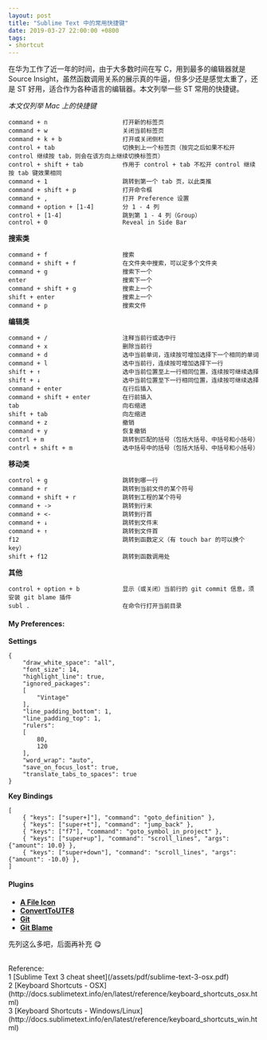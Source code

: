 ```yaml
---
layout: post
title: "Sublime Text 中的常用快捷键"
date: 2019-03-27 22:00:00 +0800
tags:
- shortcut
---
```


在华为工作了近一年的时间，由于大多数时间在写 C，用到最多的编辑器就是 Source Insight，虽然函数调用关系的展示真的牛逼，但多少还是感觉太重了，还是 ST 好用，适合作为各种语言的编辑器。本文列举一些 ST 常用的快捷键。

*本文仅列举 Mac 上的快捷键*

```
command + n                     打开新的标签页
command + w                     关闭当前标签页
command + k + b                 打开或关闭侧栏
control + tab                   切换到上一个标签页（按完之后如果不松开 control 继续按 tab，则会在该方向上继续切换标签页）
control + shift + tab           作用于 control + tab 不松开 control 继续按 tab 键效果相同
command + 1                     跳转到第一个 tab 页，以此类推
command + shift + p             打开命令框
command + ,                     打开 Preference 设置
command + option + [1-4]        分 1 - 4 列
control + [1-4]                 跳到第 1 - 4 列（Group）
control + 0                     Reveal in Side Bar
```

**搜索类**

```
command + f                     搜索
command + shift + f             在文件夹中搜索，可以定多个文件夹
command + g                     搜索下一个
enter                           搜索下一个
command + shift + g             搜索上一个
shift + enter                   搜索上一个
command + p                     搜索文件
```

**编辑类**

```
command + /                     注释当前行或选中行
command + x                     删除当前行
command + d                     选中当前单词，连续按可增加选择下一个相同的单词
command + l                     选中当前行，连续按可增加选择下一行
shift + ↑                       选中当前位置至上一行相同位置，连续按可继续选择
shift + ↓                       选中当前位置至下一行相同位置，连续按可继续选择
command + enter                 在行后插入
command + shift + enter         在行前插入
tab                             向右缩进
shift + tab                     向左缩进
command + z                     撤销
command + y                     恢复撤销
contrl + m                      跳转到匹配的括号（包括大括号、中括号和小括号）
contrl + shift + m              选中括号中的括号（包括大括号、中括号和小括号）
```

**移动类**

```
control + g                     跳转到哪一行
command + r                     跳转到当前文件的某个符号
command + shift + r             跳转到工程的某个符号
command + ->                    跳转到行末
command + <-                    跳转到行首
command + ↓                     跳转到文件末
command + ↑                     跳转到文件首
f12                             跳转到函数定义（有 touch bar 的可以换个key）
shift + f12                     跳转到函数调用处
```

**其他**

```
control + option + b            显示（或关闭）当前行的 git commit 信息，须安装 git blame 插件
subl .                          在命令行打开当前目录
```

<h4>My Preferences:</h4>

**Settings**
```
{
    "draw_white_space": "all",
    "font_size": 14,
    "highlight_line": true,
    "ignored_packages":
    [
        "Vintage"
    ],
    "line_padding_bottom": 1,
    "line_padding_top": 1,
    "rulers":
    [
        80,
        120
    ],
    "word_wrap": "auto",
    "save_on_focus_lost": true,
    "translate_tabs_to_spaces": true
}
```

**Key Bindings**
```
[
    { "keys": ["super+]"], "command": "goto_definition" },
    { "keys": ["super+t"], "command": "jump_back" },
    { "keys": ["f7"], "command": "goto_symbol_in_project" },
    { "keys": ["super+up"], "command": "scroll_lines", "args": {"amount": 10.0} },
    { "keys": ["super+down"], "command": "scroll_lines", "args": {"amount": -10.0} },
]
```

<h4>Plugins</h4>

- **[A File Icon](https://packagecontrol.io/packages/A%20File%20Icon)**
- **[ConvertToUTF8](https://github.com/seanliang/ConvertToUTF8)**
- **[Git](https://github.com/kemayo/sublime-text-git)**
- **[Git Blame](https://packagecontrol.io/packages/Git%20blame)**

先列这么多吧，后面再补充 😋

<br>
<span class="post-meta">
Reference:
</span>
<br>
<span class="post-meta">
1 [Sublime Text 3 cheat sheet](/assets/pdf/sublime-text-3-osx.pdf)<br>
2 [Keyboard Shortcuts - OSX](http://docs.sublimetext.info/en/latest/reference/keyboard_shortcuts_osx.html)<br>
3 [Keyboard Shortcuts - Windows/Linux](http://docs.sublimetext.info/en/latest/reference/keyboard_shortcuts_win.html)<br>
</span>
